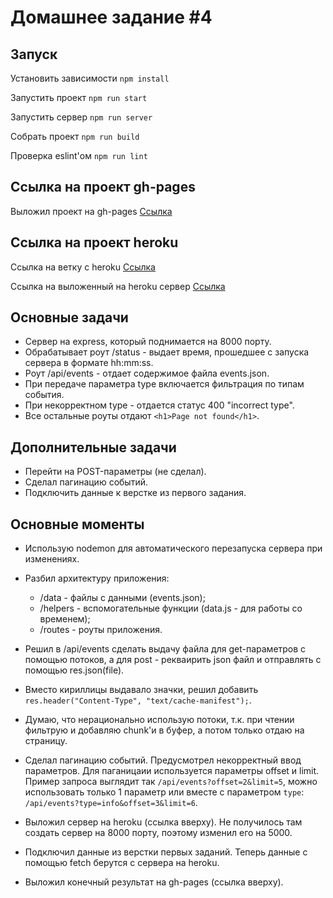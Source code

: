 # Домашнее задание #4

## Запуск

Установить зависимости `npm install`

Запустить проект `npm run start`

Запустить сервер `npm run server`

Собрать проект `npm run build`

Проверка eslint'ом `npm run lint`

## Ссылка на проект gh-pages

Выложил проект на gh-pages
[Ссылка](https://sukachevalex.github.io/shri-2018-2-homework-4/)

## Ссылка на проект heroku

Ссылка на ветку с heroku
[Ссылка](https://github.com/SukachevAlex/shri-2018-2-homework-4/tree/heroku)

Ссылка на выложенный на heroku сервер
[Ссылка](https://shri-homework-4.herokuapp.com/)

## Основные задачи

* Сервер на express, который поднимается на 8000 порту.
* Обрабатывает роут /status - выдает время, прошедшее с запуска сервера в формате hh:mm:ss.
* Роут /api/events - отдает содержимое файла events.json.
* При передаче параметра type включается фильтрация по типам события.
* При некорректном type - отдается статус 400 "incorrect type".
* Все остальные роуты отдают `<h1>Page not found</h1>`.

## Дополнительные задачи

* Перейти на POST-параметры (не сделал).
* Сделал пагинацию событий.
* Подключить данные к верстке из первого задания.

## Основные моменты
* Использую nodemon для автоматического перезапуска сервера при изменениях.
* Разбил архитектуру приложения: 
  * /data - файлы с данными (events.json);
  * /helpers - вспомогательные функции (data.js - для работы со временем);
  * /routes - роуты приложения.
* Решил в /api/events сделать выдачу файла для get-параметров с помощью потоков, а для post - рекваирить json файл и отправлять с помощью res.json(file).
* Вместо кириллицы выдавало значки, решил добавить ``res.header("Content-Type", "text/cache-manifest");``.
* Думаю, что нерационально использую потоки, т.к. при чтении фильтрую и добавляю chunk'и в буфер, а потом только отдаю на страницу.
* Cделал пагинацию событий. Предусмотрел некорректный ввод параметров. Для паганицаии используется параметры offset и limit. Пример запроса выглядит так `/api/events?offset=2&limit=5`, можно использовать только 1 параметр или вместе с параметром `type`: `/api/events?type=info&offset=3&limit=6`.

* Выложил сервер на heroku (ссылка вверху). Не получилось там создать сервер на 8000 порту, поэтому изменил его на 5000.

* Подключил данные из верстки первых заданий. Теперь данные с помощью fetch берутся с сервера на heroku.

* Выложил конечный результат на gh-pages (ссылка вверху).